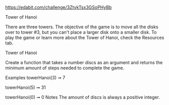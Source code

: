 https://edabit.com/challenge/3ZtykTsx3GSoPHyBb

Tower of Hanoi

There are three towers. The objective of the game is to move all the disks over to tower #3, but you can't place a larger disk onto a smaller disk. To play the game or learn more about the Tower of Hanoi, check the Resources tab.

Tower of Hanoi

Create a function that takes a number discs as an argument and returns the minimum amount of steps needed to complete the game.

Examples
towerHanoi(3) ➞ 7

towerHanoi(5) ➞ 31

towerHanoi(0) ➞ 0
Notes
The amount of discs is always a positive integer.